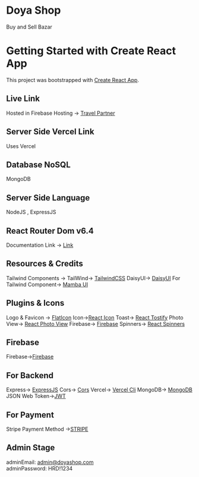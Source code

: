# Doya Shop

Buy and Sell Bazar

# Getting Started with Create React App

This project was bootstrapped with [Create React App](https://github.com/facebook/create-react-app).

## Live Link

Hosted in Firebase Hosting -> [Travel Partner](https://doya-shop.web.app/)

## Server Side Vercel Link

Uses Vercel

## Database NoSQL

MongoDB

## Server Side Language

NodeJS , ExpressJS

## React Router Dom v6.4

Documentation Link -> [Link](https://reactrouter.com/en/main/start/overview)

## Resources & Credits

Tailwind Components ->
TailWind-> [TailwindCSS](https://tailwindcss.com/)
DaisyUI-> [DaisyUI](https://daisyui.com/)
For Tailwind Component-> [Mamba UI](https://www.mambaui.com/)

## Plugins & Icons

Logo & Favicon -> [FlatIcon](https://www.flaticon.com/)
Icon->[React Icon](https://react-icons.github.io/react-icons)
Toast-> [React Tostify](https://www.npmjs.com/package/react-toastify)
Photo View-> [React Photo View](https://react-photo-view.vercel.app/en-US)
Firebase-> [Firebase](https://www.npmjs.com/package/firebase)
Spinners-> [React Spinners](https://www.npmjs.com/package/react-spinners)

## Firebase

Firebase->[Firebase](https://console.firebase.google.com/)

## For Backend

Express-> [ExpressJS](https://expressjs.com/)
Cors-> [Cors](https://www.npmjs.com/package/cors)
Vercel-> [Vercel Cli](https://vercel.com/docs/cli)
MongoDB-> [MongoDB](https://cloud.mongodb.com/)
JSON Web Token->[JWT](https://jwt.io/)

## For Payment

Stripe Payment Method ->[STRIPE](https://stripe.com/)

## Admin Stage

adminEmail: admin@doyashop.com
<br/>
adminPassword: HRD!1234
